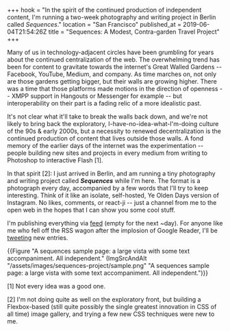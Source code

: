 +++
hook = "In the spirit of the continued production of independent content, I'm running a two-week photography and writing project in Berlin called <em>Sequences</em>."
location = "San Francisco"
published_at = 2019-06-04T21:54:26Z
title = "Sequences: A Modest, Contra-garden Travel Project"
+++

Many of us in technology-adjacent circles have been
grumbling for years about the continued centralization of
the web. The overwhelming trend has been for content to
gravitate towards the internet's Great Walled Gardens --
Facebook, YouTube, Medium, and company. As time marches
on, not only are those gardens getting bigger, but their
walls are growing higher. There was a time that those
platforms made motions in the direction of openness -- XMPP
support in Hangouts or Messenger for example -- but
interoperability on their part is a fading relic of a more
idealistic past.

It's not clear what it'll take to break the walls back
down, and we're not likely to bring back the exploratory,
I-have-no-idea-what-I'm-doing culture of the 90s & early
2000s, but a necessity to renewed decentralization is the
continued production of content that lives outside those
walls. A fond memory of the earlier days of the internet
was the experimentation -- people building new sites and
projects in every medium from writing to Photoshop to
interactive Flash [1].

In that spirit [2]: I just arrived in Berlin, and am
running a tiny photography and writing project called
***Sequences*** while I'm here. The format is a photograph
every day, accompanied by a few words that I'll try to keep
interesting. Think of it like an isolate, self-hosted, Ye
Olden Days version of Instagram. No likes, comments, or
react-ji -- just a channel from me to the open web in the
hopes that I can show you some cool stuff.

I'm publishing everything via <a href="/sequences.atom" class="feed-icon">feed</a> (empty for the next ~day). For anyone like me who fell off the RSS wagon after the implosion of Google Reader, I'll be <a href="https://twitter.com/brandur" class="twitter-icon">tweeting</a> new entries.

{{Figure "A sequences sample page: a large vista with some text accompaniment. All independent." (ImgSrcAndAlt "/assets/images/sequences-project/sample.png" "A sequences sample page: a large vista with some text accompaniment. All independent.")}}

[1] Not every idea was a good one.

[2] I'm not doing quite as well on the exploratory front,
but building a Flexbox-based (still quite possibly the
single greatest innovation in CSS of all time) image
gallery, and trying a few new CSS techniques were new to
me.
